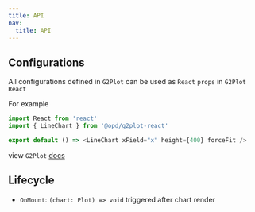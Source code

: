 ```yaml
---
title: API
nav:
  title: API
---
```


## Configurations

All configurations defined in `G2Plot` can be used as `React` `props` in `G2Plot React`

For example

```ts
import React from 'react'
import { LineChart } from '@opd/g2plot-react'

export default () => <LineChart xField="x" height={400} forceFit />
```

view `G2Plot` [docs](https://g2plot.antv.vision/en/docs/manual/introduction)

## Lifecycle

- `OnMount`: `(chart: Plot) => void`
  triggered after chart render

